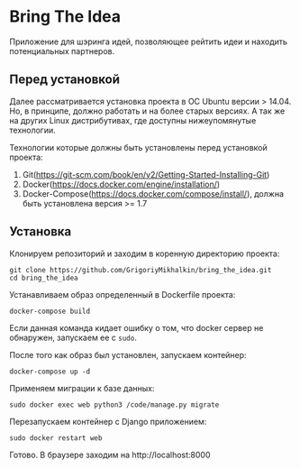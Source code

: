 # Bring The Idea

Приложение для шэринга идей, позволяющее рейтить идеи и находить потенциальных партнеров.

## Перед установкой

Далее рассматривается установка проекта в ОС Ubuntu версии > 14.04. Но, в принципе, должно работать и на более старых версиях. А так же на других Linux дистрибутивах, где доступны нижеупомянутые технологии.

Технологии которые должны быть установлены перед установкой проекта:

1. Git(https://git-scm.com/book/en/v2/Getting-Started-Installing-Git)
2. Docker(https://docs.docker.com/engine/installation/)
3. Docker-Compose(https://docs.docker.com/compose/install/), должна быть установлена версия >= 1.7

## Установка

Клонируем репозиторий и заходим в коренную директорию проекта:

    git clone https://github.com/GrigoriyMikhalkin/bring_the_idea.git
    cd bring_the_idea

Устанавливаем образ определенный в Dockerfile проекта:

    docker-compose build

Если данная команда кидает ошибку о том, что docker сервер не обнаружен, запускаем ее с `sudo`.

После того как образ был установлен, запускаем контейнер:

    docker-compose up -d

Применяем миграции к базе данных:

    sudo docker exec web python3 /code/manage.py migrate

Перезапускаем контейнер с Django приложением:

    sudo docker restart web

Готово. В браузере заходим на http://localhost:8000

